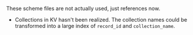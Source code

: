 These scheme files are not actually used, just references now.

- Collections in KV hasn't been realized. The collection names could be transformed into a large index of `record_id` and `collection_name`.